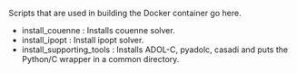Scripts that are used in building the Docker container go here. 
- install_couenne : Installs couenne solver.
- install_ipopt : Install ipopt solver.
- install_supporting_tools : Installs ADOL-C, pyadolc, casadi and puts the Python/C wrapper in a common directory.